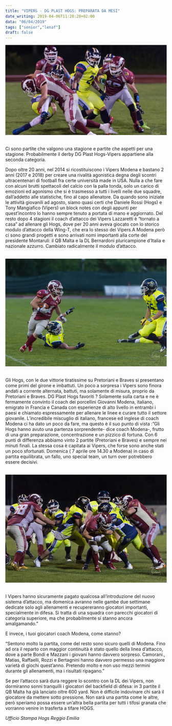 ```yaml
---
title: "VIPERS - DG PLAST HOGS: PREPARATA DA MESI"
date_writing: 2019-04-06T11:28:28+02:00
data: "06/04/2019"
tags: ["senior","lenaf"]
draft: false
---
```


<center>
<img class="articolo" src="../img/2019/caccialupi.jpg">
</center>

<br/>  

Ci sono partite che valgono una stagione e partite che aspetti per una stagione. Probabilmente il derby DG Plast Hogs-Vipers appartiene alla seconda categoria.  
  
Dopo oltre 20 anni, nel 2014 si ricostituiscono i Vipers Modena e bastano 2 anni (2017 e 2018) per creare una rivalità agonistica degna degli scontri ultracentenari di football fra certe università made in USA. Nulla a che fare con alcuni brutti spettacoli del calcio con la palla tonda, solo un carico di emozioni ed agonismo che si è trasmesso a tutti i livelli nelle due squadre, dall’addetto alle statistiche, fino al capo allenatore. Da quando sono iniziate le attività giovanili ad agosto, siamo quasi certi che Daniele Rossi (Hogs) e Tony Mangiafico (Vipers) un block notes con degli appunti per quest’incontro lo hanno sempre tenuto a portata di mano e aggiornato. Del resto dopo 4 stagioni il coach d’attacco dei Vipers Lazzaretti è “tornato a casa” ad allenare gli Hogs, dove per 20 anni aveva giocato con lo storico modulo d’attacco della Wing-T, che era lo stesso dei Vipers.A Modena però ci sono grandi progetti e sono arrivati nomi importanti alla corte del presidente Montaruli: il QB Malta e la DL Bernardoni pluricampione d’Italia e nazionale azzurro. Cambiato radicalmente il modulo d’attacco.  
  
<br/>

<center>
<img class="articolo" src="../img/2019/fiorillo-vipers.jpg">
</center>

<br/>  

Gli Hogs, con le due vittorie tiratissime su Pretoriani e Braves si presentano come primi del girone e imbattuti. Un poco a sorpresa i Vipers sono finora andati a corrente alternata, battuti, ma solamente di misura, proprio da Pretoriani e Braves. DG Plast Hogs favoriti ? Solamente sulla carta e ne è fermamente convinto il coach dei porcellini Giovanni Modena, italiano, emigrato in Francia e Canada con esperienze di alto livello in entrambi i paesi e chiamato espressamente per allenare le linee e curare tutto il settore giovanile. L’incredibile miscuglio di italiano, francese ed inglese di coach Modena ci ha dato un poco da fare, ma questo è il suo punto di vista :”Gli Hogs hanno avuto una partenza sorprendente- dice coach Modena-, frutto di una gran preparazione, concentrazione e un pizzico di fortuna. Con 6 punti di differenza abbiamo vinto 2 partite (Pretoriani e Braves) e sempre nei minuti finali. La stessa cosa è capitata ai Vipers, che forse sono anche stati un poco sfortunati. Domenica ( 7 aprile ore 14.30 a Modena) in caso di partita equilibrata, un fallo, uno special team, un turn over potrebbero essere decisivi.  

<br/>

<center>
<img class="articolo" src="../img/2019/hogs-vip.jpg">
</center>

<br/>  



I Vipers hanno sicuramente pagato qualcosa all’introduzione del nuovo sistema d’attacco, ma domenica avranno nelle gambe due settimane dedicate solo agli allenamenti e recupereranno giocatori importanti, specialmente in difesa. Si tratta di una squadra con parecchi giocatori di categoria superiore, ma che probabilmente si stanno ancora amalgamando.”
  
E invece, i tuoi giocatori coach Modena, come stanno?  
  
“Sentono molto la partita, come del resto sono sicuro quelli di Modena. Fino ad ora il reparto con maggior continuità è stato quello della linea d’attacco, dove a parte Bondi e Mazzani i giovani hanno davvero sorpreso. Camorani., Matias, Raffaelli, Rozzi e Bertagnini hanno davvero permesso una maggiore varietà di giochi quest’anno. Pretendo molto e non uso mezzi termini durante gli allenamenti, ma i risultati ripagano.”  
  
Se per l’attacco sarà dura reggere lo scontro con la DL dei Vipers, non dormiranno sonni tranquilli i giocatori del backfield di difesa: in 3 partite il QB Malta ha già lanciato oltre 600 yard. Non è difficile indovinare chi sarà il giocatore da mettere sotto pressione. Non sarà una partita come le altre, però speriamo possa essere un’altra bella partita per tutti i tifosi granata che vorranno venire in trasferta a tifare HOGS.  
  
    
*Ufficio Stampa Hogs Reggio Emilia*